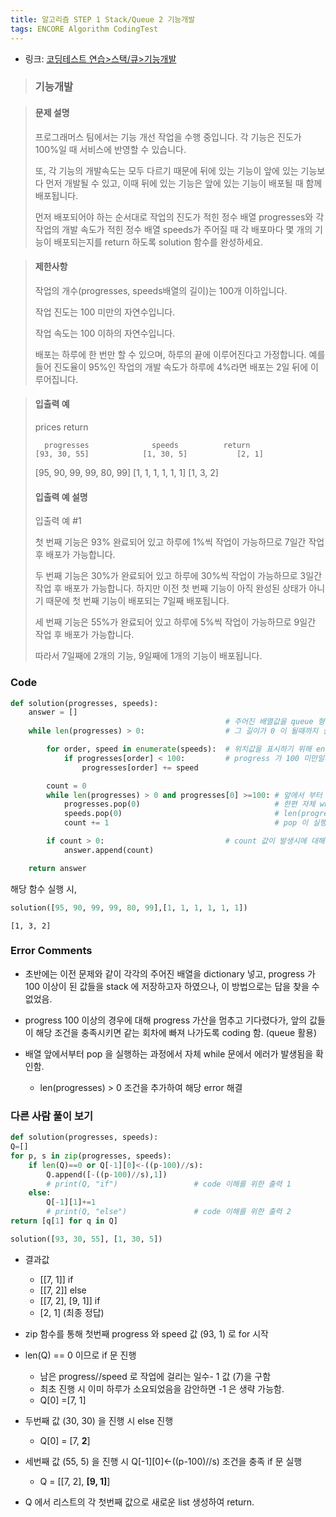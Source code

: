 ```yaml
---
title: 알고리즘 STEP 1 Stack/Queue 2 기능개발
tags: ENCORE Algorithm CodingTest
---
```


* 링크: [코딩테스트 연습>스택/큐>기능개발](https://programmers.co.kr/learn/courses/30/lessons/42584)

>### 기능개발


>#### 문제 설명
>
>프로그래머스 팀에서는 기능 개선 작업을 수행 중입니다. 각 기능은 진도가 100%일 때 서비스에 반영할 수 있습니다.
>
>또, 각 기능의 개발속도는 모두 다르기 때문에 뒤에 있는 기능이 앞에 있는 기능보다 먼저 개발될 수 있고, 이때 뒤에 있는 기능은 앞에 있는 기능이 배포될 때 함께 배포됩니다.
>
>먼저 배포되어야 하는 순서대로 작업의 진도가 적힌 정수 배열 progresses와 각 작업의 개발 속도가 적힌 정수 배열 speeds가 주어질 때 각 배포마다 몇 개의 기능이 배포되는지를 return 하도록 solution 함수를 완성하세요.


>#### 제한사항
>
>작업의 개수(progresses, speeds배열의 길이)는 100개 이하입니다.
>
>작업 진도는 100 미만의 자연수입니다.
>
>작업 속도는 100 이하의 자연수입니다.
>
>배포는 하루에 한 번만 할 수 있으며, 하루의 끝에 이루어진다고 가정합니다. 예를 들어 진도율이 95%인 작업의 개발 속도가 하루에 4%라면 배포는 2일 뒤에 이루어집니다.
>

>#### 입출력 예
>
>prices	return
>
>       progresses	            speeds	        return
>     [93, 30, 55]	          [1, 30, 5]	       [2, 1]
>
>[95, 90, 99, 99, 80, 99]	 [1, 1, 1, 1, 1, 1]	   [1, 3, 2]
>
>#### 입출력 예 설명
>
>입출력 예 #1
>
>첫 번째 기능은 93% 완료되어 있고 하루에 1%씩 작업이 가능하므로 7일간 작업 후 배포가 가능합니다.
>
>두 번째 기능은 30%가 완료되어 있고 하루에 30%씩 작업이 가능하므로 3일간 작업 후 배포가 가능합니다. 하지만 이전 첫 번째 기능이 아직 완성된 상태가 아니기 때문에 첫
번째 기능이 배포되는 7일째 배포됩니다.
>
>세 번째 기능은 55%가 완료되어 있고 하루에 5%씩 작업이 가능하므로 9일간 작업 후 배포가 가능합니다.
>
>따라서 7일째에 2개의 기능, 9일째에 1개의 기능이 배포됩니다.

### Code
```python
def solution(progresses, speeds):
    answer = []
                                                # 주어진 배열값을 queue 형식으로 계속 pop 할 예정이므로
    while len(progresses) > 0:                  # 그 길이가 0 이 될때까지 실행 (한번 실행시 하루가 소요됨을 가정)

        for order, speed in enumerate(speeds):  # 위치값을 표시하기 위해 enumerate 로 반복문 실행
            if progresses[order] < 100:         # progress 가 100 미만일때만 progress 가산 실행
                progresses[order] += speed

        count = 0
        while len(progresses) > 0 and progresses[0] >=100: # 앞에서 부터 progress 가 100 이상인 값을 꺼냄
            progresses.pop(0)                              # 한편 자체 while 실해 중 배열이 완전히 비워질수 있으므로
            speeds.pop(0)                                  # len(progresses) > 0 를 먼저 검사 후 실행
            count += 1                                     # pop 이 실행된 횟수를 기록하기 위해 count 증가값 추가

        if count > 0:                           # count 값이 발생시에 대해서만 return 될 배열값으로 추가
            answer.append(count)                           

    return answer                               
```
해당 함수 실행 시,

```python
solution([95, 90, 99, 99, 80, 99],[1, 1, 1, 1, 1, 1])
```
`[1, 3, 2]`

### Error Comments

* 초반에는 이전 문제와 같이 각각의 주어진 배열을 dictionary 넣고, progress 가 100 이상이 된 값들을 stack 에 저장하고자 하였으나, 이 방법으로는 답을 찾을 수 없었음.


* progress 100 이상의 경우에 대해  progress 가산을 멈추고 기다렸다가, 앞의 값들이 해당 조건을 충족시키면 같는 회차에 빠져 나가도록 coding 함. (queue 활용)

* 배열 앞에서부터 pop 을 실행하는 과정에서 자체 while 문에서 에러가 발생됨을 확인함.

  - len(progresses) > 0 조건을 추가하여 해당 error 해결


### 다른 사람 풀이 보기

```python
def solution(progresses, speeds):
Q=[]
for p, s in zip(progresses, speeds):
    if len(Q)==0 or Q[-1][0]<-((p-100)//s):
        Q.append([-((p-100)//s),1])
        # print(Q, "if")                 # code 이해를 위한 출력 1        
    else:
        Q[-1][1]+=1
        # print(Q, "else")               # code 이해를 위한 출력 2
return [q[1] for q in Q]                     
```

```python
solution([93, 30, 55], [1, 30, 5])
```
* 결과값

  - [[7, 1]] if
  - [[7, 2]] else
  - [[7, 2], [9, 1]] if
  - [2, 1]          (최종 정답)


* zip 함수를 통해 첫번째 progress 와 speed 값 (93, 1) 로 for 시작


* len(Q) == 0 이므로 if 문 진행
  - 남은 progress//speed 로 작업에 걸리는 일수- 1 값 (7)을 구함
  - 최초 진행 시 이미 하루가 소요되었음을 감안하면 -1 은 생략 가능함.
  - Q[0] =[7, 1]


* 두번째 값 (30, 30) 을 진행 시 else 진행
  - Q[0] = [7, **2**]


* 세번째 값 (55, 5) 을 진행 시  Q[-1][0]<-((p-100)//s) 조건을 충족 if 문 실행
  - Q = [[7, 2], **[9, 1]**]


* Q 에서 리스트의 각 첫번째 값으로 새로운 list 생성하여 return.
